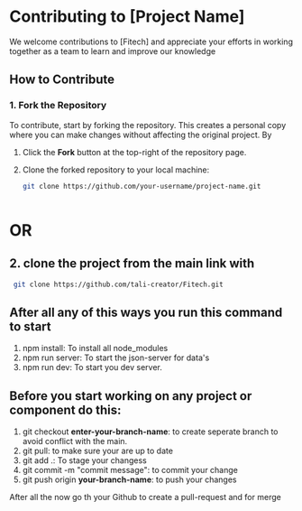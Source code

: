 # Contributing to [Project Name]

We welcome contributions to [Fitech] and appreciate your efforts in working together as a team to learn and improve our knowledge

## How to Contribute

### 1. Fork the Repository

To contribute, start by forking the repository. This creates a personal copy where you can make changes without affecting the original project. By

1. Click the **Fork** button at the top-right of the repository page.
2. Clone the forked repository to your local machine:

   ```bash
   git clone https://github.com/your-username/project-name.git
   


# OR

## 2. clone the project from the main link with

```bash
 git clone https://github.com/tali-creator/Fitech.git
```

## After all any of this ways you run this command to start

1. npm install: To install all node_modules
2. npm run server: To start the json-server for data's
3. npm run dev: To start you dev server.

## Before you start working on any project or component do this:

1. git checkout **enter-your-branch-name**: to create seperate branch to avoid conflict with the main.
2. git pull: to make sure your are up to date
3. git add .: To stage your changess
4. git commit -m "commit message": to commit your change
5. git push origin **your-branch-name**: to push your changes

After all the now go th your Github to create a pull-request
and for merge